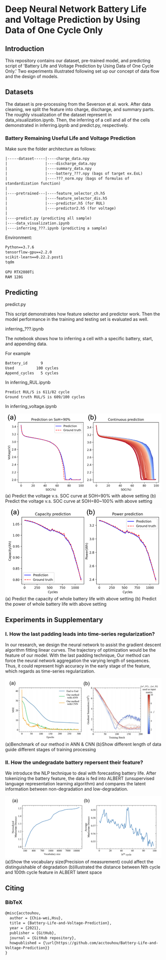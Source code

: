 # Deep Neural Network Battery Life and Voltage Prediction by Using Data of One Cycle Only

## Introduction

This repository contains our dataset, pre-trained model, and predicting script of 'Battery Life and Voltage Prediction by Using Data of One Cycle Only.' Two experiments illustrated following set up our concept of data flow and the design of models. 


## Datasets

The dataset is pre-processing from the Severson et al. work. After data cleaning, we split the feature into charge, discharge, and summary parts. The roughly visualization of the dataset represent in data_visualization.ipynb. Then, the inferring of a cell and all of the cells demonstrated in inferring.ipynb and predict.py, respectively.  


### Battery Remaining Useful Life and Voltage Prediction
Make sure the folder architecture as follows:
```
|-----dataset-----|----charge_data.npy  
|                 |----discharge_data.npy
|                 |----summary_data.npy
|                 |----battery_???.npy (bags of target ex.EoL)
|                 |----???_norm.npy (bags of formulas of standardization function)
|
|----pretrained---|----feature_selector_ch.h5
|                 |----feature_selector_dis.h5
|                 |----predictor.h5 (for RUL)
|                 |----predictor2.h5 (for voltage)
|
|----predict.py (predicting all sample)
|----data_visualization.ipynb
|----inferring_???.ipynb (predicting a sample)
```
Environment:
```
Python==3.7.6 
tensorflow-gpu==2.2.0
scikit-learn==0.22.2.post1
tqdm

GPU RTX2080Ti
RAM 128G
```
## Predicting

predict.py  

This script demonstrates how feature selector and predictor work. Then the model performance in the training and testing set is evaluated as well.

inferring_???.ipynb  

The notebook shows how to inferring a cell with a specific battery, start, and appending data.

For example  

```
Battery_id      9
Used          100 cycles
Append_cycles   5 cycles
```

In inferring_RUL.ipynb  
```
Predict RUL/S is 611/82 cycle
Ground truth RUL/S is 609/100 cycles
```
In inferring_voltage.ipynb  

![image](https://github.com/acctouhou/Prediction_of_battery/blob/main/1_Predicting/figure_voltage.PNG)
(a) Predict the voltage v.s. SOC curve at SOH=90% with above setting  (b) Predict the voltage v.s. SOC curve at SOH=80~100% with above setting

![image](https://github.com/acctouhou/Prediction_of_battery/blob/main/1_Predicting/figure_capacity.PNG)
(a) Predict the capacity of whole battery life with above setting  (b) Predict the power of whole battery life with above setting



## Experiments in Supplementary

### I. How the last padding leads into time-series regularization?

In our research, we design the neural network to assist the gradient descent algorithm fitting linear curves. The trajectory of optimization would be the feature of our model. With the last padding technique, Our method can force the neural network aggregation the varying length of sequences. Thus, it could represent high accuracy in the early stage of the feature, which regards as time-series regularization.

![image](https://github.com/acctouhou/Prediction_of_battery/blob/main/2_Experiment1/figure1.png)
(a)Benchmark of our method in ANN & CNN (b)Show different length of data guide different stages of training processing

### II. How the undegradate battery repersent their feature?

We introduce the NLP technique to deal with forecasting battery life. After tokenizing the battery feature, the data is fed into ALBERT (unsupervised language representation learning algorithm) and compares the latent information between non-degradation and low-degradation.

![image](https://github.com/acctouhou/Prediction_of_battery/blob/main/3_Experiment2/figure2.png)
(a)Show the vocabulary size(Precision of measurement) could affect the distinguishable of degradation (b)illustrated the distance between Nth cycle and 100th cycle feature in ALBERT latent space




## Citing

### BibTeX

```
@misc{acctouhou,
  author = {Chia-wei,Hsu},
  title = {Battery-Life-and-Voltage-Prediction},
  year = {2021},
  publisher = {GitHub},
  journal = {GitHub repository},
  howpublished = {\url{https://github.com/acctouhou/Battery-Life-and-Voltage-Prediction}}
}
```

